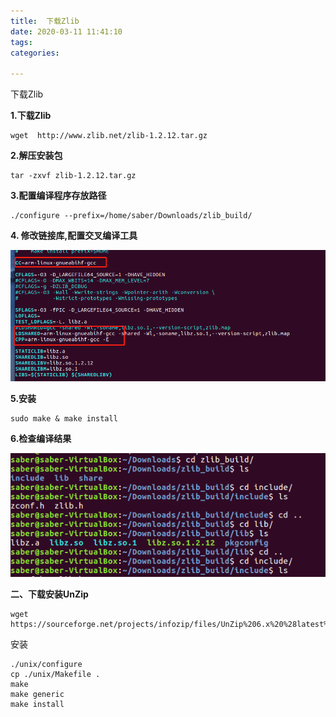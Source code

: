 ```yaml
---
title:  下载Zlib
date: 2020-03-11 11:41:10
tags: 
categories: 

---
```


下载Zlib

<!-- more -->


**1.下载Zlib**

```
wget  http://www.zlib.net/zlib-1.2.12.tar.gz
```



**2.解压安装包**

```
tar -zxvf zlib-1.2.12.tar.gz
```



**3.配置编译程序存放路径**

```
./configure --prefix=/home/saber/Downloads/zlib_build/
```



**4. 修改链接库,配置交叉编译工具**

![image-20220421150925255](Zlib的安装和使用C++.assets/image-20220421150925255.png)



**5.安装**

```
sudo make & make install
```



**6.检查编译结果**

![image-20220421151653552](Zlib的安装和使用C++.assets/image-20220421151653552.png)





**二、下载安装UnZip**



```
wget https://sourceforge.net/projects/infozip/files/UnZip%206.x%20%28latest%29/UnZip%206.0/unzip60.tar.gz
```

安装

```
./unix/configure
cp ./unix/Makefile .
make
make generic
make install
```



